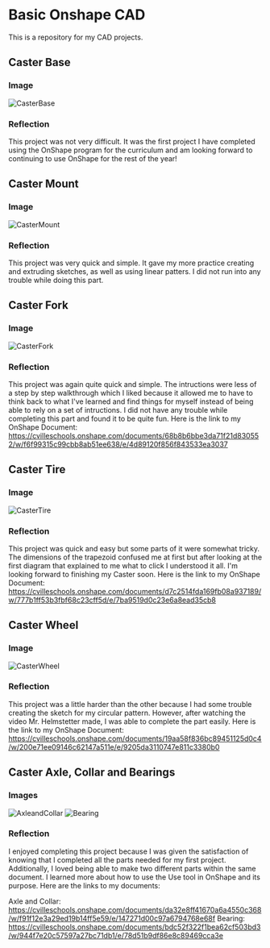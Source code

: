 # Basic Onshape CAD
This is a repository for my CAD projects.

## Caster Base
### Image
![CasterBase](images/CasterBase.jpg)
### Reflection
This project was not very difficult. It was the first project I have completed using the OnShape program for the curriculum and am looking forward to continuing to use OnShape for the rest of the year!

## Caster Mount
### Image 
![CasterMount](images/CasterMount.jpg)
### Reflection
This project was very quick and simple. It gave my more practice creating and extruding sketches, as well as using linear patters. I did not run into any trouble while doing this part. 

## Caster Fork
### Image
![CasterFork](images/CasterFork.jpg)
### Reflection
This project was again quite quick and simple. The intructions were less of a step by step walkthrough which I liked because it allowed me to have to think back to what I've learned and find things for myself instead of being able to rely on a set of intructions. I did not have any trouble while completing this part and found it to be quite fun. Here is the link to my OnShape Document: https://cvilleschools.onshape.com/documents/68b8b6bbe3da71f21d830552/w/f6f99315c99cbb8ab51ee638/e/4d89120f856f843533ea3037

## Caster Tire
### Image
![CasterTire](images/CasterTire.jpg)
### Reflection
This project was quick and easy but some parts of it were somewhat tricky. The dimensions of the trapezoid confused me at first but after looking at the first diagram that explained to me what to click I understood it all. I'm looking forward to finishing my Caster soon. Here is the link to my OnShape Document:
https://cvilleschools.onshape.com/documents/d7c2514fda169fb08a937189/w/777b1ff53b3fbf68c23cff5d/e/7ba9519d0c23e6a8ead35cb8

## Caster Wheel
### Image
![CasterWheel](images/CasterWheel.jpg)
### Reflection
This project was a little harder than the other because I had some trouble creating the sketch for my circular pattern. However, after watching the video Mr. Helmstetter made, I was able to complete the part easily. Here is the link to my OnShape Document:
https://cvilleschools.onshape.com/documents/19aa58f836bc89451125d0c4/w/200e71ee09146c62147a511e/e/9205da3110747e811c3380b0

## Caster Axle, Collar and Bearings
### Images 
![AxleandCollar](images/AxleandCollar.jpg)
![Bearing](images/Bearing.jpg)
### Reflection
I enjoyed completing this project because I was given the satisfaction of knowing that I completed all the parts needed for my first project. Additionally, I loved being able to make two different parts within the same document. I learned more about how to use the Use tool in OnShape and its purpose. Here are the links to my documents:

Axle and Collar: https://cvilleschools.onshape.com/documents/da32e8ff41670a6a4550c368/w/f91f12e3a29ed19b14ff5e59/e/147271d00c97a6794768e68f
Bearing: https://cvilleschools.onshape.com/documents/bdc52f322f1bea62cf503bd3/w/944f7e20c57597a27bc71db1/e/78d51b9df86e8c89469cca3e 
